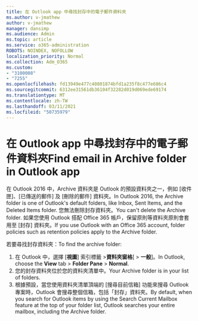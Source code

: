 ```yaml
---
title: 在 Outlook app 中尋找封存中的電子郵件資料夾
ms.author: v-jmathew
author: v-jmathew
manager: dansimp
ms.audience: Admin
ms.topic: article
ms.service: o365-administration
ROBOTS: NOINDEX, NOFOLLOW
localization_priority: Normal
ms.collection: Adm_O365
ms.custom:
- "3100008"
- "7255"
ms.openlocfilehash: fd13949e477c40801874bfd1a235f8c477e686c4
ms.sourcegitcommit: 6312ee31561db36104f32282d019d069ede69174
ms.translationtype: MT
ms.contentlocale: zh-TW
ms.lasthandoff: 03/11/2021
ms.locfileid: "50735979"
---
```

# <a name="find-email-in-archive-folder-in-outlook-app"></a><span data-ttu-id="54a4b-102">在 Outlook app 中尋找封存中的電子郵件資料夾</span><span class="sxs-lookup"><span data-stu-id="54a4b-102">Find email in Archive folder in Outlook app</span></span>

<span data-ttu-id="54a4b-103">在 Outlook 2016 中，Archive 資料夾是 Outlook 的預設資料夾之一，例如 [收件匣]、[已傳送的郵件] 及 [刪除的郵件] 資料夾。</span><span class="sxs-lookup"><span data-stu-id="54a4b-103">In Outlook 2016, the Archive folder is one of Outlook's default folders, like Inbox, Sent Items, and the Deleted Items folder.</span></span> <span data-ttu-id="54a4b-104">您無法刪除封存資料夾。</span><span class="sxs-lookup"><span data-stu-id="54a4b-104">You can't delete the Archive folder.</span></span> <span data-ttu-id="54a4b-105">如果您使用 Outlook 搭配 Office 365 帳戶，保留原則等資料夾原則會套用至 [封存] 資料夾。</span><span class="sxs-lookup"><span data-stu-id="54a4b-105">If you use Outlook with an Office 365 account, folder policies such as retention policies apply to the Archive folder.</span></span>

<span data-ttu-id="54a4b-106">若要尋找封存資料夾：</span><span class="sxs-lookup"><span data-stu-id="54a4b-106">To find the archive folder:</span></span>

1. <span data-ttu-id="54a4b-107">在 Outlook 中，選擇 [**視圖**] 索引標籤 >**資料夾窗格**[  >  **一般**]。</span><span class="sxs-lookup"><span data-stu-id="54a4b-107">In Outlook, choose the **View** tab > **Folder Pane** > **Normal**.</span></span>
2. <span data-ttu-id="54a4b-108">您的封存資料夾位於您的資料夾清單中。</span><span class="sxs-lookup"><span data-stu-id="54a4b-108">Your Archive folder is in your list of folders.</span></span>
3. <span data-ttu-id="54a4b-109">根據預設，當您使用資料夾清單頂端的 [搜尋目前信箱] 功能來搜尋 Outlook 專案時，Outlook 會搜尋整個信箱，包括「封存」資料夾。</span><span class="sxs-lookup"><span data-stu-id="54a4b-109">By default, when you search for Outlook items by using the Search Current Mailbox feature at the top of your folder list, Outlook searches your entire mailbox, including the Archive folder.</span></span>
